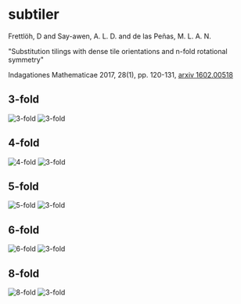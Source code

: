 # subtiler

Frettlöh, D and Say-awen, A. L. D. and de las Peñas, M. L. A. N.

"Substitution tilings with dense tile orientations and n-fold rotational symmetry"

Indagationes Mathematicae 2017, 28(1), pp. 120-131, [arxiv 1602.00518](https://arxiv.org/pdf/1602.00518.pdf)

## 3-fold

![3-fold](svg/fold3.svg)
![3-fold](svg/fold3_schematic.svg)

## 4-fold

![4-fold](svg/fold4.svg)
![3-fold](svg/fold4_schematic.svg)

## 5-fold

![5-fold](svg/fold5.svg)
![3-fold](svg/fold5_schematic.svg)

## 6-fold

![6-fold](svg/fold6.svg)
![3-fold](svg/fold6_schematic.svg)

## 8-fold

![8-fold](svg/fold8.svg)
![3-fold](svg/fold8_schematic.svg)
